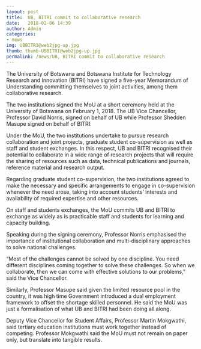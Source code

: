```yaml
---
layout: post
title:  UB, BITRI commit to collaborative research
date:   2018-02-06 14:39
author: Admin
categories:
- news
img: UBBITRI@web2jpg-up.jpg
thumb: thumb-UBBITRI@web2jpg-up.jpg
permalink: /news/UB, BITRI commit to collaborative research
---
```


The University of Botswana and Botswana Institute for Technology Research and Innovation (BITRI) have signed a five-year Memorandum of Understanding committing themselves to joint activities, among them collaborative research.<!--more-->


The two institutions signed the MoU at a short ceremony held at the University of Botswana on February 1, 2018. The UB Vice Chancellor, Professor David Norris, signed on behalf of UB while Professor Shedden Masupe signed on behalf of BITRI.

Under the MoU, the two institutions undertake to pursue research collaboration and joint projects, graduate student co-supervision as well as staff and student exchanges. In this respect, UB and BITRI recognised their potential to collaborate in a wide range of research projects that will require the sharing of resources such as data, technical publications and journals, reference material and research output.

Regarding graduate student co-supervision, the two institutions agreed to make the necessary and specific arrangements to engage in co-supervision whenever the need arose, taking into account students’ interests and availability of required expertise and other resources.

On staff and students exchanges, the MoU commits UB and BITRI to exchange as widely as is practicable staff and students for learning and capacity building.

Speaking during the signing ceremony, Professor Norris emphasised the importance of institutional collaboration and multi-disciplinary approaches to solve national challenges.

“Most of the challenges cannot be solved by one discipline. You need different disciplines coming together to solve these challenges. So when we collaborate, then we can come with effective solutions to our problems,” said the Vice Chancellor.

Similarly, Professor Masupe said given the limited resource pool in the country, it was high time Government introduced a dual employment framework to offset the shortage skilled personnel. He said the MoU was just a formalisation of what UB and BITRI had been doing all along.

Deputy Vice Chancellor for Student Affairs, Professor Martin Mokgwathi, said tertiary education institutions must work together instead of competing. Professor Mokgwathi said the MoU must not remain on paper only, but translate into tangible results.